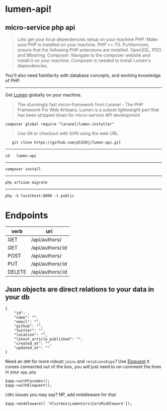 # lumen-api!


## micro-service php api

>Lets get your local dependencies setup on your machine
PHP: Make sure PHP is installed on your machine. PHP >= 7.0. Furthermore, ensure that the following PHP extensions are installed. OpenSSL, PDO and Mbstring.
Composer: Navigate to the composer website and install it on your machine. Composer is needed to install Lumen's dependencies.

You'll also need familiarity with database concepts, and working knowledge of PHP.

----------
Get [Lumen](https://lumen.laravel.com/) globally on your machine.
>The stunningly fast micro-framework from Laravel - The PHP Framework For Web Artisans. Lumen is a subset lightweight part that has been stripped down for micro-service API development

    composer global require "laravel/lumen-installer"

>Use Git or checkout with SVN using the web URL.

       git clone https://github.com/p5150j/lumen-api.git
----------
    cd   lumen-api     
----------

    composer install
----------

    php artisan migrate
----------

    php -S localhost:8000 -t public

# Endpoints

| verb | uri |
|--|--|
|GET  | /api/authors/ |
|GET  | /api/authors/:id |
| POST | /api/authors/ |
| PUT | /api/authors/:id |
| DELETE | /api/authors/:id |

## Json objects are direct relations to your data in your db
    {
        "id": ,
        "name": "",
        "email": "",
        "github": "",
        "twitter": "",
        "location": "",
        "latest_article_published": "",
        "created_at": "",
        "updated_at": ""
    }

Need an `ORM` for more robust `joins` and `relationships`? Use [Eloquent](https://laravel.com/docs/5.6/eloquent) it comes connected out of the box, you will just need to un-comment the lines in your `app.php`

    $app->withFacades();
    $app->withEloquent();


`CORS` issues you may say? NP, add middleware for that

    $app->middleware([ 'Vluzrmos\LumenCors\CorsMiddleware']);
